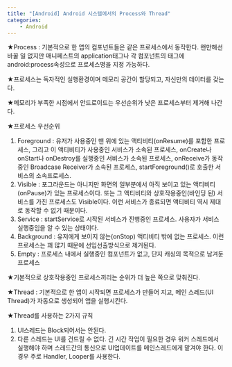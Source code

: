 ```yaml
---
title: "[Android] Android 시스템에서의 Process와 Thread"
categories:
    - Android
---
```

★Process : 기본적으로 한 앱의 컴포넌트들은 같은 프로세스에서 동작한다. 왠만해선 바꿀 일 없지만 매니페스트의 application태그나 각 컴포넌트의 태그에 android:process속성으로 프로세스명을 지정 가능하다.

★프로세스는 독자적인 실행환경이며 메모리 공간이 할당되고, 자신만의 데이터를 갖는다.

★메모리가 부족한 시점에서 안드로이드는 우선순위가 낮은 프로세스부터 제거해 나간다.

★프로세스 우선순위
1. Foreground : 유저가 사용중인 맨 위에 있는 액티비티(onResume)를 포함한 프로세스, 그리고 이 액티비티가 사용중인 서비스가 소속된 프로세스, onCreate나 onStart나 onDestroy를 실행중인 서비스가 소속된 프로세스, onReceive가 동작중인 Broadcase Receiver가 소속된 프로세스, startForeground()로 호출한 서비스의 소속프로세스.
2. Visible : 포그라운드는 아니지만 화면의 일부분에서 아직 보이고 있는 액티비티(onPause)가 있는 프로세스이다. 또는 그 액티비티와 상호작용중인(바인딩 된) 서비스를 가진 프로세스도 Visible이다. 이런 서비스가 종료되면 액티비티 역시 제대로 동작할 수 없기 때문이다.
3. Service : startService로 시작된 서비스가 진행중인 프로세스. 사용자가 서비스 실행중임을 알 수 있는 상태이다.
4. Background : 유저에게 보이지 않는(onStop) 액티비티 밖에 없는 프로세스. 이런 프로세스는 꽤 많기 때문에 선입선출방식으로 제거된다.
5. Empty : 프로세스 내에서 실행중인 컴포넌트가 없고, 단지 캐싱의 목적으로 남겨둔 프로세스

★기본적으로 상호작용중인 프로세스끼리는 순위가 더 높은 쪽으로 맞춰진다.

★Thread : 기본적으로 한 앱이 시작되면 프로세스가 만들어 지고, 메인 스레드(UI Thread)가 자동으로 생성되어 앱을 실행시킨다.

★Thread를 사용하는 2가지 규칙
1. UI스레드는 Block되어서는 안된다.
2. 다른 스레드는 UI를 건드릴 수 없다. 긴 시간 작업이 필요한 경우 워커 스레드에서 실행해야 하며 스레드간의 통신으로 UI업데이트를 메인스레드에게 맡겨야 한다. 이 경우 주로 Handler, Looper를 사용한다.